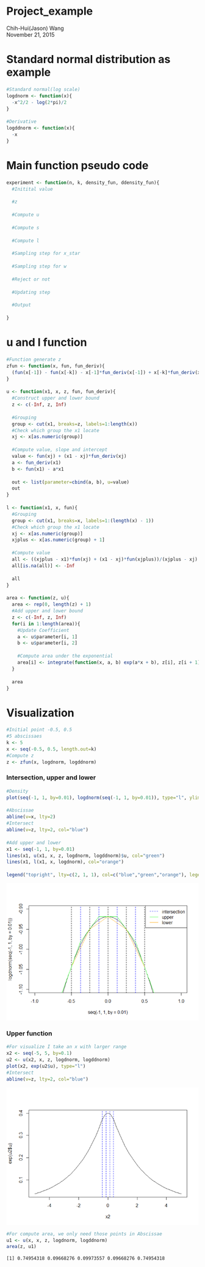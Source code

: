 # Project_example
Chih-Hui(Jason) Wang  
November 21, 2015  



# Standard normal distribution as example


```r
#Standard normal(log scale)
logdnorm <- function(x){
  -x^2/2 - log(2*pi)/2
}

#Derivative
logddnorm <- function(x){
  -x
}
```

# Main function pseudo code

```r
experiment <- function(n, k, density_fun, ddensity_fun){
  #Initital value

  #z
  
  #Compute u
  
  #Compute s
  
  #Compute l
  
  #Sampling step for x_star
  
  #Sampling step for w
  
  #Reject or not
  
  #Updating step
  
  #Output
  
}
```

# u and l function

```r
#Function generate z
zfun <- function(x, fun, fun_deriv){
  (fun(x[-1]) - fun(x[-k]) - x[-1]*fun_deriv(x[-1]) + x[-k]*fun_deriv(x[-k]))/(fun_deriv(x[-k]) - fun_deriv(x[-1]))
}

u <- function(x1, x, z, fun, fun_deriv){
  #Construct upper and lower bound
  z <- c(-Inf, z, Inf)
  
  #Grouping
  group <- cut(x1, breaks=z, labels=1:length(x))
  #Check which group the x1 locate
  xj <- x[as.numeric(group)]
  
  #Compute value, slope and intercept
  value <- fun(xj) + (x1 - xj)*fun_deriv(xj)
  a <- fun_deriv(x1)
  b <- fun(x1) - a*x1
  
  out <- list(parameter=cbind(a, b), u=value)
  out
}

l <- function(x1, x, fun){
  #Grouping
  group <- cut(x1, breaks=x, labels=1:(length(x) - 1))
  #Check which group the x1 locate
  xj <- x[as.numeric(group)]
  xjplus <- x[as.numeric(group) + 1]
  
  #Compute value
  all <- ((xjplus - x1)*fun(xj) + (x1 - xj)*fun(xjplus))/(xjplus - xj)
  all[is.na(all)] <- -Inf
  
  all
}

area <- function(z, u){
  area <- rep(0, length(z) + 1)
  #Add upper and lower bound
  z <- c(-Inf, z, Inf)
  for(i in 1:length(area)){
    #Update Coefficient
    a <- u$parameter[i, 1]
    b <- u$parameter[i, 2]
    
    #Compute area under the exponential
    area[i] <- integrate(function(x, a, b) exp(a*x + b), z[i], z[i + 1], a=a, b=b)$value
  }
  
  area
}
```

# Visualization


```r
#Initial point -0.5, 0.5
#5 abscissaes
k <- 5
x <- seq(-0.5, 0.5, length.out=k)
#Compute z
z <- zfun(x, logdnorm, logddnorm)
```

### Intersection, upper and lower


```r
#Density
plot(seq(-1, 1, by=0.01), logdnorm(seq(-1, 1, by=0.01)), type="l", ylim=c(-1.1, -0.9))

#Abscissae
abline(v=x, lty=2)
#Intersect
abline(v=z, lty=2, col="blue")

#Add upper and lower
x1 <- seq(-1, 1, by=0.01)
lines(x1, u(x1, x, z, logdnorm, logddnorm)$u, col="green")
lines(x1, l(x1, x, logdnorm), col="orange")

legend("topright", lty=c(2, 1, 1), col=c("blue","green","orange"), legend=c("intersection", "upper", "lower"))
```

<img src="project_try_files/figure-html/unnamed-chunk-5-1.png" title="" alt="" style="display: block; margin: auto;" />

### Upper function

```r
#For visualize I take an x with larger range
x2 <- seq(-5, 5, by=0.1)
u2 <- u(x2, x, z, logdnorm, logddnorm)
plot(x2, exp(u2$u), type="l")
#Intersect
abline(v=z, lty=2, col="blue")
```

<img src="project_try_files/figure-html/unnamed-chunk-6-1.png" title="" alt="" style="display: block; margin: auto;" />

```r
#For compute area, we only need those points in Abscissae
u1 <- u(x, x, z, logdnorm, logddnorm)
area(z, u1)
```

```
[1] 0.74954318 0.09668276 0.09973557 0.09668276 0.74954318
```


